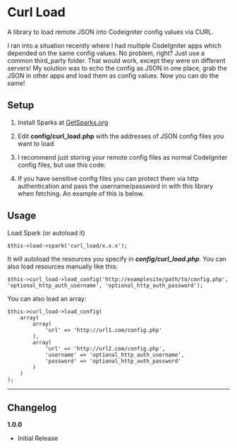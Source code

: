 Curl Load
============================

A library to load remote JSON into Codeigniter config values via CURL.

I ran into a situation recently where I had multiple CodeIgniter apps which depended on the same config values. No problem, right? Just use a common third_party folder. That would work, except they were on different servers! My solution was to echo the config as JSON in one place, grab the JSON in other apps and load them as config values. Now you can do the same!

Setup
----------------------------

1. Install Sparks at [GetSparks.org](http://getsparks.org)
2. Edit **config/curl_load.php** with the addresses of JSON config files you want to load
3. I recommend just storing your remote config files as normal CodeIgniter config files, but use this code:


    <?php // DON'T put the usual !defined(BASEPATH) part up here
    // usual config file stuff with this at the end:
    if (!defined(BASEPATH)) echo json_encode($config);


4. If you have sensitive config files you can protect them via http authentication and pass the username/password in with this library when fetching. An example of this is below.

Usage
----------------------------

Load Spark (or autoload it)

    $this->load->spark('curl_load/x.x.x');

It will autoload the resources you specify in ***config/curl_load.php***. You can also load resources manually like this:

    $this->curl_load->load_config('http://examplesite/path/to/config.php', 'optional_http_auth_username', 'optional_http_auth_password');

You can also load an array:

    $this->curl_load->load_config(
    	array(
    		array(
    			'url' => 'http://url1.com/config.php'
    		),
    		array(
	    		'url' => 'http://url2.com/config.php',
	    		'username' => 'optional_http_auth_username',
	    		'password' => 'optional_http_auth_password'
	    	)
    	)
    );

----------------------------

Changelog
----------------------------

**1.0.0**

* Initial Release
